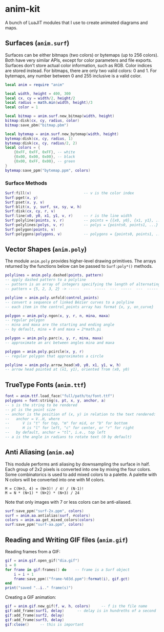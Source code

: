 # anim-kit
A bunch of LuaJIT modules that I use to create animated diagrams and maps.

## Surfaces (`anim.surf`)

Surfaces can be either bitmaps (two colors) or bytemaps (up to 256 colors).
Both have very similar APIs, except for color parameters and file exports.
Surfaces don't store actual color information, such as RGB.
Color indices are stored instead.
For bitmaps, there are only two valid colors: 0 and 1.
For bytemaps, any number between 0 and 255 inclusive is a valid color.

```lua
local anim = require "anim"

local width, height = 400, 300
local cx, cy = width/2, height/2
local radius = math.min(width, height)/3
local color = 1

local bitmap = anim.surf.new_bitmap(width, height)
bitmap:disk(cx, cy, radius, color)
bitmap:save_pbm("bitmap.pbm")

local bytemap = anim.surf.new_bytemap(width, height)
bytemap:disk(cx, cy, radius, 1)
bytemap:disk(cx, cy, radius/2, 2)
local colors = {
    {0xFF, 0xFF, 0xFF}, -- white
    {0x00, 0x00, 0x00}, -- black
    {0x00, 0xFF, 0x00}, -- green
}
bytemap:save_ppm("bytemap.ppm", colors)
```

### Surface Methods

```lua
Surf:fill(v)                        -- v is the color index
Surf:pget(x, y)
Surf:pset(x, y, v)
Surf:blit(x, y, surf, sx, sy, w, h)
Surf:disk(cx, cy, r, v)
Surf:line(x0, y0, x1, y1, v, r)     -- r is the line width
Surf:polyline(points, v, r)         -- points = {{x0, y0}, {x1, y1}, ...}
Surf:polylines(polys, v, r)         -- polys = {points0, points1, ...}
Surf:polygon(points, v)
Surf:polygons(polygons, v)          -- polygons = {points0, points1, ...}
```

## Vector Shapes (`anim.poly`)

The module `anim.poly` provides higher-level drawing primitives.
The arrays returned by the functions below can be passed to `Surf:poly*()` methods.

```lua
polylines = anim.poly.dashed(points, pattern)
-- apply dashed pattern to a polyline
-- pattern is an array of integers specifying the length of alternating dashes and gaps
-- pattern = {5, 2, 3, 2} -> -----  ---  -----  ---  -----  ---  -----  ---

polyline = anim.poly.unfold(control_points)
-- convert a sequence of linked Bézier curves to a polyline
-- each item in the control_points array has format {x, y, on_curve}

polygon = anim.poly.ngon(x, y, r, n, mina, maxa)
-- regular polygon
-- mina and maxa are the starting and ending angle
-- by default, mina = 0 and maxa = 2*math.pi

polygon = anim.poly.parc(x, y, r, mina, maxa)
-- approximate an arc between angles mina and maxa

polygon = anim.poly.pcircle(x, y, r)
-- regular polygon that approximates a circle

polyline = anim.poly.arrow_head(x0, y0, x1, y1, w, h)
-- arrow head pointed at (x1, y1), oriented from (x0, y0)
```

## TrueType Fonts (`anim.ttf`)

```lua
font = anim.ttf.load_face("full/path/to/font.ttf")
polygons = font:string(s, pt, x, y, anchor, a)
-- s is the string to be rendered
-- pt is the point size
-- anchor is the position of (x, y) in relation to the text rendered:
--   anchor = V..H, where
--      V is "t" for top, "m" for mid, or "b" for bottom
--      H is "l" for left, "c" for center, or "r" for right
--   by default, anchor = "tl", i.e., top left
-- a is the angle in radians to rotate text (0 by default)
```

## Anti Aliasing (`anim.aa`)

This module performs anti aliasing by downsampling the surface in half.
Each group of 2x2 pixels is converted into one by mixing the four colors.
Some combinatorics is used to add mixed colors to a palette.
A palette with N colors will be converted into one with M colors.
```
M = C(N+3, 4) = (N+3)! / 4! / (N-1)!
M = N * (N+1) * (N+2) * (N+3) / 24
```
Note that only images with 7 or less colors can be anti-aliased.

```lua
surf:save_ppm("surf-2x.ppm", colors)
surf = anim.aa.antialias(surf, #colors)
colors = anim.aa.get_mixed_colors(colors)
surf:save_ppm("surf-aa.ppm", colors)
```

## Reading and Writing GIF files (`anim.gif`)

Reading frames from a GIF:

```lua
gif = anim.gif.open_gif("dia.gif")
i = 0
for frame in gif:frames() do    -- frame is a Surf object
    i = i + 1
    frame:save_ppm(("frame-%03d.ppm"):format(i), gif.gct)
end
print("saved "..i.." frame(s)")
```

Creating a GIF animation:

```lua
gif = anim.gif.new_gif(f, w, h, colors)     -- f is the file name
gif:add_frame(surf1, delay)      -- delay is in hundreths of a second
gif:add_frame(surf2, delay)
gif:add_frame(surf3, delay)
gif:close()     -- this is important
```
